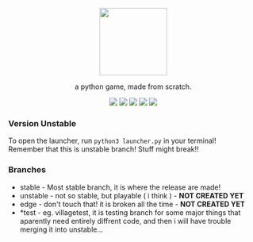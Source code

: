 <p align="center"> <image src="srpg_unstable.svg" height=136/> <p/>
<p align="center"> a python game, made from scratch. </center>
<p align="center">
  <image src="https://img.shields.io/github/last-commit/reversee-dev/simplerpg/unstable?style=flat-plastic"/>
  <image src="https://img.shields.io/github/repo-size/reversee-dev/simplerpg?style=flat-plastic"/>
  <image src="https://img.shields.io/github/stars/reversee-dev/simplerpg?style=social"/>
  <image src="https://img.shields.io/badge/python-3.10-blueviolet?style=flat-plastic"/>
  <image src="https://img.shields.io/badge/unstable-ff6ba2?style=flat-plastic"/>
</p>

### Version Unstable
To open the launcher, run ```python3 launcher.py``` in your terminal!  
Remember that this is unstable branch! Stuff might break!!

### Branches
 * stable - Most stable branch, it is where the release are made!
 * unstable - not so stable, but playable ( i think ) - **NOT CREATED YET**
 * edge - don't touch that! it is broken all the time - **NOT CREATED YET** 
 * *test - eg. villagetest, it is testing branch for some major things that aparently need entirely diffrent code, and then i will have trouble merging it into unstable... 
